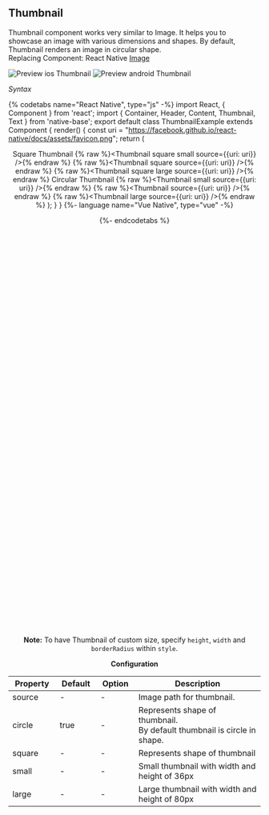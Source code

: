 ## Thumbnail

Thumbnail component works very similar to Image. It helps you to showcase an image with various dimensions and shapes. By default, Thumbnail renders an image in circular shape.<br />
Replacing Component: React Native [Image](https://facebook.github.io/react-native/docs/image.html)

![Preview ios Thumbnail](https://github.com/GeekyAnts/NativeBase-KitchenSink/raw/v2.6.1/screenshots/ios/thumbnail.png)
![Preview android Thumbnail](https://github.com/GeekyAnts/NativeBase-KitchenSink/raw/v2.6.1/screenshots/android/thumbnail.png)

*Syntax*

{% codetabs name="React Native", type="js" -%}
import React, { Component } from 'react';
import { Container, Header, Content, Thumbnail, Text } from 'native-base';
export default class ThumbnailExample extends Component {
  render() {
    const uri = "https://facebook.github.io/react-native/docs/assets/favicon.png";
    return (
      <Container>
        <Header />
        <Content>
          <Text>Square Thumbnail</Text>
          {% raw %}<Thumbnail square small source={{uri: uri}} />{% endraw %}
          {% raw %}<Thumbnail square source={{uri: uri}} />{% endraw %}
          {% raw %}<Thumbnail square large source={{uri: uri}} />{% endraw %}
          <Text>Circular Thumbnail</Text>
          {% raw %}<Thumbnail small source={{uri: uri}} />{% endraw %}
          {% raw %}<Thumbnail source={{uri: uri}} />{% endraw %}
          {% raw %}<Thumbnail large source={{uri: uri}} />{% endraw %}
        </Content>
      </Container>
    );
  }
}
{%- language name="Vue Native", type="vue" -%}
<template>
  <nb-container>
    <nb-header />
    <nb-content>
      <nb-text>Square Thumbnail</nb-text>
      <nb-thumbnail square small :source="logo" />
      <nb-thumbnail square :source="logo" />
      <nb-thumbnail square large :source="logo" />
      <nb-text>Circular Thumbnail</nb-text>
      <nb-thumbnail small :source="logo" />
      <nb-thumbnail :source="logo" />
      <nb-thumbnail large :source="logo" />
    </nb-content>
  </nb-container>
</template>
<script>
import logo from "favicon.png";
export default {
  data: function() {
    return {
      logo: logo,
    };
  }
};
</script>
{%- endcodetabs %}
 <p>
    <div id="" class="mobileDevice" style="background: url(&quot;https://docs-v2.nativebase.io/docs/assets/iosphone.png&quot;) no-repeat; padding: 63px 20px 100px 15px; width: 292px; height: 600px;margin:0 auto;float:none;">
        <img src="https://github.com/GeekyAnts/NativeBase-KitchenSink/raw/v2.6.1/screenshots/ios/thumbnail.png" alt="" style="display:block !important" />
    </div>
</p>
<br />

**Note:** To have Thumbnail of custom size, specify <code>height</code>, <code>width</code> and <code>borderRadius</code> within <code>style</code>.


**Configuration**
<table class="table table-bordered">
        <thead>
            <tr>
                <th>Property</th>
                <th>Default</th>
                <th>Option</th>
                <th width="50%">Description</th>
            </tr>
        </thead>
        <tbody>
            <tr>
                <td>source</td>
                <td> - </td>
                <td> - </td>
                <td>Image path for thumbnail.</td>
            </tr>
            <tr>
                <td>circle</td>
                <td>true</td>
                <td> - </td>
                <td>
                    Represents shape of thumbnail.<br />
                    By default thumbnail is circle in shape.
                </td>
            </tr>
            <tr>
                <td>square</td>
                <td> - </td>
                <td> - </td>
                <td>
                    Represents shape of thumbnail
                </td>
            </tr>
            <tr>
                <td>small</td>
                <td> - </td>
                <td> - </td>
                <td>Small thumbnail with width and height of 36px</td>
            </tr>
            <tr>
                <td>large</td>
                <td> - </td>
                <td> - </td>
                <td>Large thumbnail with width and height of 80px</td>
            </tr>
        </tbody>
    </table><br />
